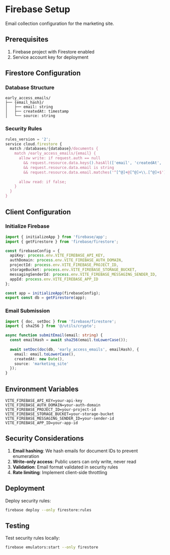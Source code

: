 # Firebase Setup

Email collection configuration for the marketing site.

## Prerequisites

1. Firebase project with Firestore enabled
2. Service account key for deployment

## Firestore Configuration

### Database Structure

```
early_access_emails/
├── {email_hash}/
│   ├── email: string
│   ├── createdAt: timestamp
│   └── source: string
```

### Security Rules

```javascript
rules_version = '2';
service cloud.firestore {
  match /databases/{database}/documents {
    match /early_access_emails/{email} {
      allow write: if request.auth == null 
        && request.resource.data.keys().hasAll(['email', 'createdAt', 'source'])
        && request.resource.data.email is string
        && request.resource.data.email.matches('^[^@]+@[^@]+\\.[^@]+$');
      
      allow read: if false;
    }
  }
}
```

## Client Configuration

### Initialize Firebase

```typescript
import { initializeApp } from 'firebase/app';
import { getFirestore } from 'firebase/firestore';

const firebaseConfig = {
  apiKey: process.env.VITE_FIREBASE_API_KEY,
  authDomain: process.env.VITE_FIREBASE_AUTH_DOMAIN,
  projectId: process.env.VITE_FIREBASE_PROJECT_ID,
  storageBucket: process.env.VITE_FIREBASE_STORAGE_BUCKET,
  messagingSenderId: process.env.VITE_FIREBASE_MESSAGING_SENDER_ID,
  appId: process.env.VITE_FIREBASE_APP_ID
};

const app = initializeApp(firebaseConfig);
export const db = getFirestore(app);
```

### Email Submission

```typescript
import { doc, setDoc } from 'firebase/firestore';
import { sha256 } from '@/utils/crypto';

async function submitEmail(email: string) {
  const emailHash = await sha256(email.toLowerCase());
  
  await setDoc(doc(db, 'early_access_emails', emailHash), {
    email: email.toLowerCase(),
    createdAt: new Date(),
    source: 'marketing_site'
  });
}
```

## Environment Variables

```env
VITE_FIREBASE_API_KEY=your-api-key
VITE_FIREBASE_AUTH_DOMAIN=your-auth-domain
VITE_FIREBASE_PROJECT_ID=your-project-id
VITE_FIREBASE_STORAGE_BUCKET=your-storage-bucket
VITE_FIREBASE_MESSAGING_SENDER_ID=your-sender-id
VITE_FIREBASE_APP_ID=your-app-id
```

## Security Considerations

1. **Email hashing**: We hash emails for document IDs to prevent enumeration
2. **Write-only access**: Public users can only write, never read
3. **Validation**: Email format validated in security rules
4. **Rate limiting**: Implement client-side throttling

## Deployment

Deploy security rules:
```bash
firebase deploy --only firestore:rules
```

## Testing

Test security rules locally:
```bash
firebase emulators:start --only firestore
```